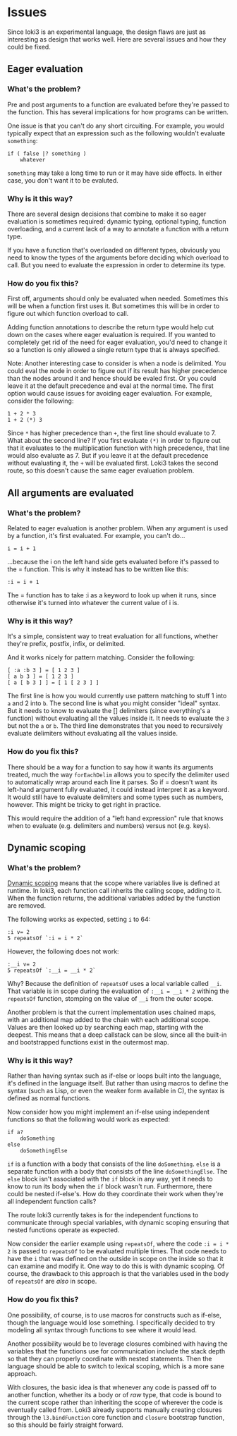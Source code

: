 Issues
======

Since loki3 is an experimental language, the design flaws are just as interesting as design that works well.  Here are several issues and how they could be fixed.


Eager evaluation
------------------

### What's the problem?

Pre and post arguments to a function are evaluated before they're passed to the function.  This has several implications for how programs can be written.

One issue is that you can't do any short circuiting.  For example, you would typically expect that an expression such as the following wouldn't evaluate `something`:

```
if ( false |? something )
	whatever
```

`something` may take a long time to run or it may have side effects.  In either case, you don't want it to be evaluted.


### Why is it this way?

There are several design decisions that combine to make it so eager evaluation is sometimes required:  dynamic typing, optional typing, function overloading, and a current lack of a way to annotate a function with a return type.

If you have a function that's overloaded on different types, obviously you need to know the types of the arguments before deciding which overload to call.  But you need to evaluate the expression in order to determine its type.


### How do you fix this?

First off, arguments should only be evaluated when needed.  Sometimes this will be when a function first uses it.  But sometimes this will be in order to figure out which function overload to call.

Adding function annotations to describe the return type would help cut down on the cases where eager evaluation is required.  If you wanted to completely get rid of the need for eager evaluation, you'd need to change it so a function is only allowed a single return type that is always specified.

Note: Another interesting case to consider is when a node is delimited.  You could eval the node in order to figure out if its result has higher precedence than the nodes around it and hence should be evaled first.  Or you could leave it at the default precedence and eval at the normal time.  The first option would cause issues for avoiding eager evaluation.  For example, consider the following:

```
1 + 2 * 3
1 + 2 (*) 3
```

Since `*` has higher precedence than `+`, the first line should evaluate to 7.  What about the second line?  If you first evaluate `(*)` in order to figure out that it evaluates to the multiplication function with high precedence, that line would also evaluate as 7.  But if you leave it at the default precedence without evaluating it, the `+` will be evaluated first.  Loki3 takes the second route, so this doesn't cause the same eager evaluation problem.



All arguments are evaluated
-----------------------------

### What's the problem?

Related to eager evaluation is another problem.  When any argument is used by a function, it's first evaluated.  For example, you can't do...

```
i = i + 1
```

...because the i on the left hand side gets evaluated before it's passed to the = function.  This is why it instead has to be written like this:

```
:i = i + 1
```

The = function has to take :i as a keyword to look up when it runs, since otherwise it's turned into whatever the current value of i is.


### Why is it this way?

It's a simple, consistent way to treat evaluation for all functions, whether they're prefix, postfix, infix, or delimited.

And it works nicely for pattern matching.  Consider the following:

```
[ :a :b 3 ] = [ 1 2 3 ]
[ a b 3 ] = [ 1 2 3 ]
[ a [ b 3 ] ] = [ 1 [ 2 3 ] ]
```

The first line is how you would currently use pattern matching to stuff 1 into `a` and 2 into `b`.  The second line is what you might consider "ideal" syntax.  But it needs to know to evaluate the [] delimiters (since everything's a function) without evaluating all the values inside it.  It needs to evaluate the `3` but not the `a` or `b`.  The third line demonstrates that you need to recursively evaluate delimiters without evaluating all the values inside.


### How do you fix this?

There should be a way for a function to say how it wants its arguments treated, much the way `forEachDelim` allows you to specify the delimiter used to automatically wrap around each line it parses.  So if = doesn't want its left-hand argument fully evaluated, it could instead interpret it as a keyword.  It would still have to evaluate delimiters and some types such as numbers, however.  This might be tricky to get right in practice.

This would require the addition of a "left hand expression" rule that knows when to evaluate (e.g. delimiters and numbers) versus not (e.g. keys).



Dynamic scoping
----------------

### What's the problem?

[Dynamic scoping](http://en.wikipedia.org/wiki/Scope_%28computer_science%29#Lexical_scope_vs._dynamic_scope) means that the scope where variables live is defined at runtime.  In loki3, each function call inherits the calling scope, adding to it.  When the function returns, the additional variables added by the function are removed.

The following works as expected, setting `i` to 64:

```
:i v= 2
5 repeatsOf `:i = i * 2`
```

However, the following does not work:

```
:__i v= 2
5 repeatsOf `:__i = __i * 2`
```

Why?  Because the definition of `repeatsOf` uses a local variable called `__i`.  That variable is in scope during the evaluation of `:__i = __i * 2` withing the `repeatsOf` function, stomping on the value of `__i` from the outer scope.

Another problem is that the current implementation uses chained maps, with an additional map added to the chain with each additional scope.  Values are then looked up by searching each map, starting with the deepest.  This means that a deep callstack can be slow, since all the built-in and bootstrapped functions exist in the outermost map.


### Why is it this way?

Rather than having syntax such as if-else or loops built into the language, it's defined in the language itself.  But rather than using macros to define the syntax (such as Lisp, or even the weaker form available in C), the syntax is defined as normal functions.

Now consider how you might implement an if-else using independent functions so that the following would work as expected:

```
if a?
	doSomething
else
	doSomethingElse
```

`if` is a function with a body that consists of the line `doSomething`.  `else` is a separate function with a body that consists of the line `doSomethingElse`.  The `else` block isn't associated with the `if` block in any way, yet it needs to know to run its body when the `if` block wasn't run.  Furthermore, there could be nested if-else's.  How do they coordinate their work when they're all independent function calls?

The route loki3 currently takes is for the independent functions to communicate through special variables, with dynamic scoping ensuring that nested functions operate as expected.

Now consider the earlier example using `repeatsOf`, where the code `:i = i * 2` is passed to `repeatsOf` to be evaluated multiple times.  That code needs to have the `i` that was defined on the outside in scope on the inside so that it can examine and modify it.  One way to do this is with dynamic scoping.  Of course, the drawback to this approach is that the variables used in the body of `repeatsOf` are *also* in scope.


### How do you fix this?

One possibility, of course, is to use macros for constructs such as if-else, though the language would lose something.  I specifically decided to try modeling all syntax through functions to see where it would lead.

Another possibility would be to leverage closures combined with having the variables that the functions use for communication include the stack depth so that they can properly coordinate with nested statements.  Then the language should be able to switch to lexical scoping, which is a more sane approach.

With closures, the basic idea is that whenever any code is passed off to another function, whether its a body or of *raw* type, that code is bound to the current scope rather than inheriting the scope of wherever the code is eventually called from.  Loki3 already supports manually creating closures through the `l3.bindFunction` core function and `closure` bootstrap function, so this should be fairly straight forward.
